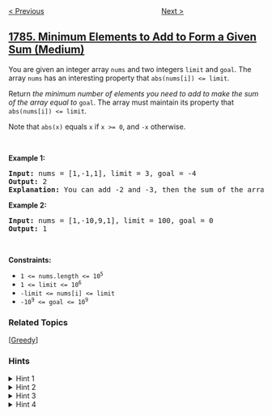 <!--|This file generated by command(leetcode description); DO NOT EDIT.    |-->
<!--+----------------------------------------------------------------------+-->
<!--|@author    openset <openset.wang@gmail.com>                           |-->
<!--|@link      https://github.com/openset                                 |-->
<!--|@home      https://github.com/openset/leetcode                        |-->
<!--+----------------------------------------------------------------------+-->

[< Previous](../check-if-binary-string-has-at-most-one-segment-of-ones "Check if Binary String Has at Most One Segment of Ones")
　　　　　　　　　　　　　　　　
[Next >](../number-of-restricted-paths-from-first-to-last-node "Number of Restricted Paths From First to Last Node")

## [1785. Minimum Elements to Add to Form a Given Sum (Medium)](https://leetcode.com/problems/minimum-elements-to-add-to-form-a-given-sum "构成特定和需要添加的最少元素")

<p>You are given an integer array <code>nums</code> and two integers <code>limit</code> and <code>goal</code>. The array <code>nums</code> has an interesting property that <code>abs(nums[i]) &lt;= limit</code>.</p>

<p>Return <em>the minimum number of elements you need to add to make the sum of the array equal to </em><code>goal</code>. The array must maintain its property that <code>abs(nums[i]) &lt;= limit</code>.</p>

<p>Note that <code>abs(x)</code> equals <code>x</code> if <code>x &gt;= 0</code>, and <code>-x</code> otherwise.</p>

<p>&nbsp;</p>
<p><strong>Example 1:</strong></p>

<pre>
<strong>Input:</strong> nums = [1,-1,1], limit = 3, goal = -4
<strong>Output:</strong> 2
<strong>Explanation:</strong> You can add -2 and -3, then the sum of the array will be 1 - 1 + 1 - 2 - 3 = -4.
</pre>

<p><strong>Example 2:</strong></p>

<pre>
<strong>Input:</strong> nums = [1,-10,9,1], limit = 100, goal = 0
<strong>Output:</strong> 1
</pre>

<p>&nbsp;</p>
<p><strong>Constraints:</strong></p>

<ul>
	<li><code>1 &lt;= nums.length &lt;= 10<sup>5</sup></code></li>
	<li><code>1 &lt;= limit &lt;= 10<sup>6</sup></code></li>
	<li><code>-limit &lt;= nums[i] &lt;= limit</code></li>
	<li><code>-10<sup>9</sup> &lt;= goal &lt;= 10<sup>9</sup></code></li>
</ul>

### Related Topics
  [[Greedy](../../tag/greedy/README.md)]

### Hints
<details>
<summary>Hint 1</summary>
Try thinking about the problem as if the array is empty. Then you only need to form goal using elements whose absolute value is <= limit.
</details>

<details>
<summary>Hint 2</summary>
You can greedily set all of the elements except one to limit or -limit, so the number of elements you need is ceil(abs(goal)/ limit).
</details>

<details>
<summary>Hint 3</summary>
You can "normalize" goal by offsetting it by the sum of the array. For example, if the goal is 5 and the sum is -3, then it's exactly the same as if the goal is 8 and the array is empty.
</details>

<details>
<summary>Hint 4</summary>
The answer is ceil(abs(goal-sum)/limit) = (abs(goal-sum)+limit-1) / limit.
</details>
